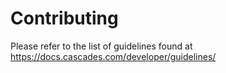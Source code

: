 # Contributing

Please refer to the list of guidelines found at https://docs.cascades.com/developer/guidelines/
